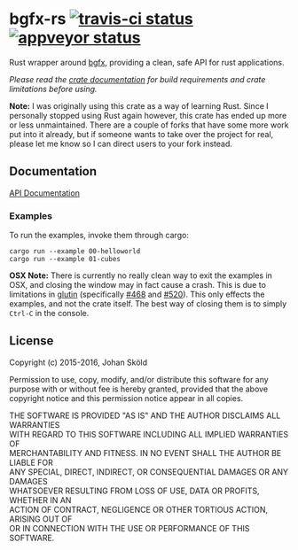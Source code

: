bgfx-rs [![travis-ci status](https://travis-ci.org/rhoot/bgfx-rs.svg?branch=master)](https://travis-ci.org/rhoot/bgfx-rs) [![appveyor status](https://ci.appveyor.com/api/projects/status/github/rhoot/bgfx-rs?branch=master&svg=true)](https://ci.appveyor.com/project/rhoot/bgfx-rs/branch/master)
=======

Rust wrapper around [bgfx], providing a clean, safe API for rust applications.

*Please read the [crate documentation][docs] for build requirements and crate
limitations before using.*

**Note:** I was originally using this crate as a way of learning Rust. Since I
personally stopped using Rust again however, this crate has ended up more or
less unmaintained. There are a couple of forks that have some more work put
into it already, but if someone wants to take over the project for real,
please let me know so I can direct users to your fork instead.

Documentation
-------------

[API Documentation][docs]

### Examples

To run the examples, invoke them through cargo:

```
cargo run --example 00-helloworld
cargo run --example 01-cubes
```

**OSX Note:** There is currently no really clean way to exit the examples in
OSX, and closing the window may in fact cause a crash. This is due to
limitations in [glutin][glutin] (specifically [#468] and [#520]). This only
effects the examples, and not the crate itself. The best way of closing them
is to simply `Ctrl-C` in the console.

License
-------
Copyright (c) 2015-2016, Johan Sköld

Permission to use, copy, modify, and/or distribute this software for any  
purpose with or without fee is hereby granted, provided that the above  
copyright notice and this permission notice appear in all copies.

THE SOFTWARE IS PROVIDED "AS IS" AND THE AUTHOR DISCLAIMS ALL WARRANTIES  
WITH REGARD TO THIS SOFTWARE INCLUDING ALL IMPLIED WARRANTIES OF  
MERCHANTABILITY AND FITNESS. IN NO EVENT SHALL THE AUTHOR BE LIABLE FOR  
ANY SPECIAL, DIRECT, INDIRECT, OR CONSEQUENTIAL DAMAGES OR ANY DAMAGES  
WHATSOEVER RESULTING FROM LOSS OF USE, DATA OR PROFITS, WHETHER IN AN  
ACTION OF CONTRACT, NEGLIGENCE OR OTHER TORTIOUS ACTION, ARISING OUT OF  
OR IN CONNECTION WITH THE USE OR PERFORMANCE OF THIS SOFTWARE.


[#468]:   https://github.com/tomaka/glutin/issues/468   "tomaka/glutin #468"
[#520]:   https://github.com/tomaka/glutin/issues/520   "tomaka/glutin #520"
[bgfx]:   https://github.com/bkaradzic/bgfx             "bgfx"
[docs]:   https://rhoot.github.io/bgfx-rs/bgfx/         "Bindings documentation"
[glutin]: https://github.com/tomaka/glutin              "glutin"